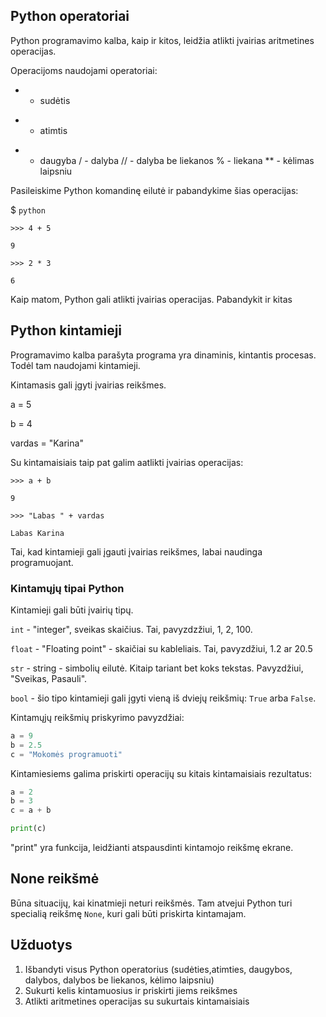 ## Python operatoriai

Python programavimo kalba, kaip ir kitos, leidžia atlikti įvairias aritmetines operacijas. 

Operacijoms naudojami operatoriai:

+ - sudėtis
- - atimtis
* - daugyba
/ - dalyba
// - dalyba be liekanos 
% - liekana
** - kėlimas laipsniu

Pasileiskime Python komandinę eilutė ir pabandykime šias operacijas:

$ `python`

`>>> 4 + 5`

`9`

`>>> 2 * 3` 

`6`

Kaip matom, Python gali atlikti įvairias operacijas. Pabandykit ir kitas




## Python kintamieji

Programavimo kalba parašyta programa yra dinaminis, kintantis procesas. Todėl tam naudojami kintamieji. 

Kintamasis gali įgyti įvairias reikšmes. 

a = 5

b = 4

vardas = "Karina"

Su kintamaisiais taip pat galim aatlikti įvairias operacijas:

`>>> a + b`

`9`

`>>> "Labas " + vardas`

`Labas Karina`

Tai, kad kintamieji gali įgauti įvairias reikšmes, labai naudinga programuojant. 

### Kintamųjų tipai Python

Kintamieji gali būti įvairių tipų.

`int` - "integer", sveikas skaičius. Tai, pavyzdzžiui, 1, 2, 100.

`float` - "Floating point" - skaičiai su kableliais. Tai, pavyzdžiui, 1.2 ar 20.5

`str` - string - simbolių eilutė. Kitaip tariant bet koks tekstas. Pavyzdžiui, "Sveikas, Pasauli". 

`bool` - šio tipo kintamieji gali įgyti vieną iš dviejų reikšmių: `True` arba `False`. 

Kintamųjų reikšmių priskyrimo pavyzdžiai:

```python
a = 9
b = 2.5
c = "Mokomės programuoti"
```

Kintamiesiems galima priskirti operacijų su kitais kintamaisiais rezultatus:

```python
a = 2
b = 3
c = a + b

print(c)
```

"print" yra funkcija, leidžianti atspausdinti kintamojo reikšmę ekrane. 

## None reikšmė
  Būna situacijų, kai kinatmieji neturi reikšmės. Tam atvejui Python turi specialią reikšmę `None`, kuri gali būti priskirta kintamajam. 

## Užduotys

1. Išbandyti visus Python operatorius (sudėties,atimties, daugybos, dalybos, dalybos be liekanos, kėlimo laipsniu)
2. Sukurti kelis kintamuosius ir priskirti jiems reikšmes
3. Atlikti aritmetines operacijas su sukurtais kintamaisiais





